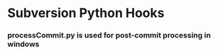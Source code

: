 Subversion Python Hooks
======================

### processCommit.py is used for post-commit processing in windows
